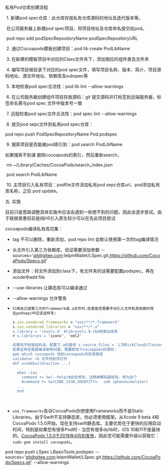 私有Pod仓库创建流程

​	1. 新建pod spec仓库：此仓库存放私有仓库源码的地址及迭代版本等。

​	在公司服务器上新建pod spec项目，将项目地址及仓库命名提交给pod。

​	pod repo add podSpecRepositoryName podSpecRepositoryURL

​	2. 通过Cocoapods模板创建项目：pod lib create PodLibName

​	3. 在新建的模板项目中对应的Class文件夹下，添加相应的组件类及文件夹

​	4. 编写项目根目录下对应的pod spec文件，填写项目名称、版本、简介、项目源码地址、源文件地址、依赖库及subspec等

​	5. 本地检查pod spec合法性：pod lib lint --allow-warnings

​	6. 在公司服务器创建组件项目存放源码：git 提交源码并打标签到远端服务器，标签命名需与pod spec 文件中版本号一致

​	7. 远程检查pod spec文件合法性：pod spec lint --allow-warnings

​	8. 提交pod sepc文件到私有pod spec仓库：

pod repo push PodSpecRepositoryName Pod.podspec

​	9. 搜索项目是否能被pod索引到：pod search PodLibName

如果搜索不到课 删除cocoapods的索引，然后重新search，

​	rm ~/Library/Caches/CocoaPods/search_index.json

​	pod search PodLibName

​	10. 主项目引入私有项目：podfile文件添加私有pod sepc仓库url，pod添加私有库名称，之后 pod update。

五. 实施

目前只是思路调整具体实施中应该会遇到一些想不到的问题，因此会逐步尝试。由于联银普惠目前是纯H5引入原生较少可以在先此项目尝试



cocoapods编译私有库坑集：

* tag 不可以删除，重新添加，pod repo lint 会默认使用第一次的tag编译情况

* 头文件引入第三方依赖库，验证需要添加参数 --sources='git@gitee.com:IelpmWallet/LSpec.git,https://github.com/CocoaPods/Specs.git'

* 添加文件：将文件添加到class下，有文件夹的话需要配置podspec，再在xcode中add file

* --use-libraries 让静态库可以编译通过

* --allow-warnings 允许警告

* ```ruby
  引用自己或第三方的framework或.a文件时,检查是否需要手动引入文件和其依赖的库
  在podsepc中应该这样写:

  s.ios.vendored_frameworks = "xxx/**/*.framework"
  s.ios.vendored_libraries = "xxx/**/*.a”
  s.library = 'resolv.9' #libresolv.9.tbd依赖动态库
  # s.libraries = "iconv", "xml2"

  如果找不到路径的话，配置下.a的路径 s.source_files = 'LTDRiskCloud/Classes/**/*.{h,a}'
  如果这样还是报编译架构问题，需要修改下cocoapods的源码：
  gem which cocoapods 找到cocoapods的目录路径
  validator.rb 文件找到并打开
  def xcodebuild(action ...)
    ...
    when :ios
      command += %w(--help)#此处修改，注释掉模拟器校验，改为这个
      #command += %w(CODE_SIGN_IDENTITY=- -sdk iphonesimulator)
    ...
    end
  ```

  ​

* `use_frameworks`告诉CocoaPods你想使用Frameworks而不是Static Libraries。由于Swift不支持静态库，你必须使用框架。从Xcode 9 beta 4和CocoaPods 1.5.0开始，现在支持swift静态库。主要优势在于更快的应用启动时间，特别是如果您有很多Pod时 - 当您有很多dylib时，iOS 10和11不是最快的。[CocoaPods 1.5.0于2018年4月初发布](http://blog.cocoapods.org/CocoaPods-1.5.0/)，因此您可能需要升级以获取它： `sudo gem install cocoapods`。

pod repo push LSpec LBasicTools.podspec --sources='git@gitee.com:IelpmWallet/LSpec.git,https://github.com/CocoaPods/Specs.git' --allow-warnings
